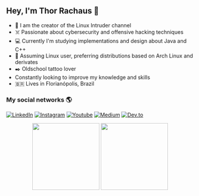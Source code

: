 ## Hey, I'm Thor Rachaus 🤘

- 🎥 I am the creator of the Linux Intruder channel
- ☠️ Passionate about cybersecurity and offensive hacking techniques
- 💻 Currently I'm studying implementations and design about Java and C++
- 🐧 Assuming Linux user, preferring distributions based on Arch Linux and derivates
- ✒️ Oldschool tattoo lover
-  Constantly looking to improve my knowledge and skills
- 🇧🇷 Lives in Florianópolis, Brazil <br> 

### My social networks 🌎

[![LinkedIn](https://img.shields.io/badge/linkedin-%230077B5.svg?style=for-the-badge&logo=linkedin&logoColor=white)](https://www.linkedin.com/in/thorrachaus/)
[![Instagram](https://img.shields.io/badge/Instagram-%23E4405F.svg?style=for-the-badge&logo=Instagram&logoColor=white)](https://www.instagram.com/thorkhaotic/)
[![Youtube](https://rotony.com.br/wp-content/uploads/2021/09/free-youtube-logo-icon-2431-thumb.png)](https://www.youtube.com/channel/UCdNHFLRLDsFQw7ZOXz6gk9w)
[![Medium](https://seeklogo.com/images/M/medium-logo-93CDCF6451-seeklogo.com.png)](https://medium.com/@thordevsecops)
[![Dev.to](https://d2fltix0v2e0sb.cloudfront.net/dev-black.png)](https://dev.to/thordevsecops)<br>

<div align="center">
    <img height="180em" src="https://github-readme-stats.vercel.app/api?username=thordevsecops&show_icons=true&include_all_commits=true&theme=radical"/>
    <img height="180em" src="https://github-readme-stats.vercel.app/api/top-langs/?username=thordevsecops&layout=compact&langs_count=6)](https://github.com/thordevsecops/github-readme-statsCompact&theme=radical"/>
</div>

